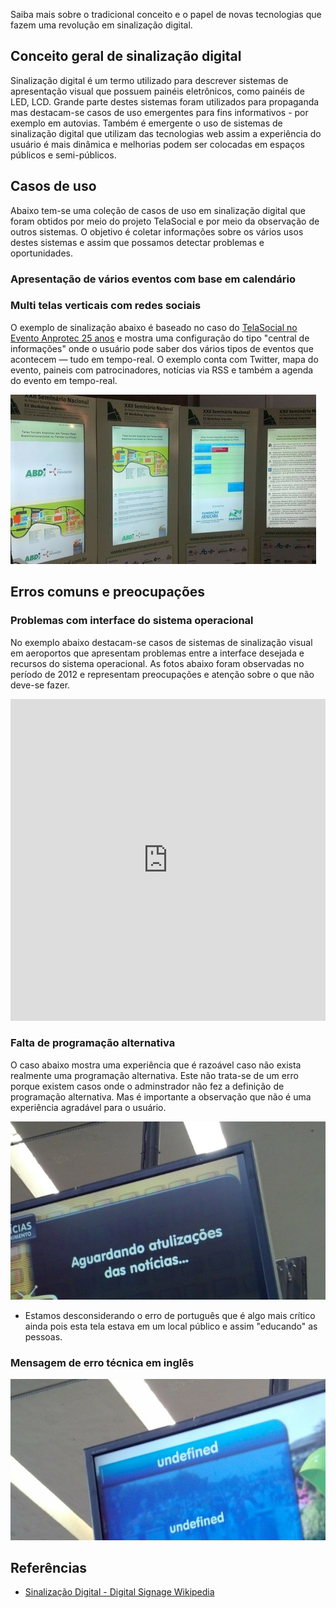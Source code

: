 Saiba mais sobre o tradicional conceito e o papel de novas tecnologias que fazem uma revolução em sinalização digital. 

## Conceito geral de sinalização digital 

Sinalização digital é um termo utilizado para descrever sistemas de apresentação visual que possuem painéis eletrônicos, como painéis de LED, LCD. Grande parte destes sistemas foram utilizados para propaganda mas destacam-se casos de uso emergentes para fins informativos - por exemplo em autovias. Também é emergente o uso de sistemas de sinalização digital que utilizam das tecnologias web assim a experiência do usuário é mais dinâmica e melhorias podem ser colocadas em espaços públicos e semi-públicos.
## Casos de uso  

Abaixo tem-se uma coleção de casos de uso em sinalização digital que foram obtidos por meio do projeto TelaSocial e por meio da observação de outros sistemas. O objetivo é coletar informações sobre os vários usos destes sistemas e assim que possamos detectar problemas e oportunidades. 

### Apresentação de vários eventos com base em calendário

### Multi telas verticais com redes sociais

O exemplo de sinalização abaixo é baseado no caso do [TelaSocial no Evento Anprotec 25 anos](http://blog.telasocial.com/12-telas-em-tempo-real-no-seminario-nacional) e mostra uma configuração do tipo "central de informações" onde o usuário pode saber dos vários tipos de eventos que acontecem — tudo em tempo-real. O exemplo conta com Twitter, mapa do evento, paineis com patrocinadores, notícias via RSS e também a agenda do evento em tempo-real. 

![Multi telas mural online](sinalizacao-digital-mural-multi-telas.jpg)

## Erros comuns e preocupações  

### Problemas com interface do sistema operacional 

No exemplo abaixo destacam-se casos de sistemas de sinalização visual em aeroportos que apresentam problemas entre a interface desejada e recursos do sistema operacional. As fotos abaixo foram observadas no período de 2012 e representam preocupações e atenção sobre o que não deve-se fazer.

<iframe width="100%" height="515" src="http://www.youtube.com/embed/396jaJ0Grhc" frameborder="0" allowfullscreen></iframe>

### Falta de programação alternativa

O caso abaixo mostra uma experiência que é razoável caso não exista realmente uma programação alternativa. Este não trata-se de um erro porque existem casos onde o adminstrador não fez a definição de programação alternativa. Mas é importante a observação que não é uma experiência agradável para o usuário. 

![Sinalização Digital Mensagem técnica](mensagem-de-erro-sem-alternativa-sinalizacao-digital.jpg)

* Estamos desconsiderando o erro de português que é algo mais crítico ainda pois esta tela estava em um local público e assim "educando" as pessoas. 

### Mensagem de erro técnica em inglês 

![Sinalização Digital problema experiência crítica](sinalizacao-digital-ingles-undefined.jpg)

## Referências 

* [Sinalização Digital - Digital Signage Wikipedia](http://pt.wikipedia.org/wiki/Digital_Signage) 
